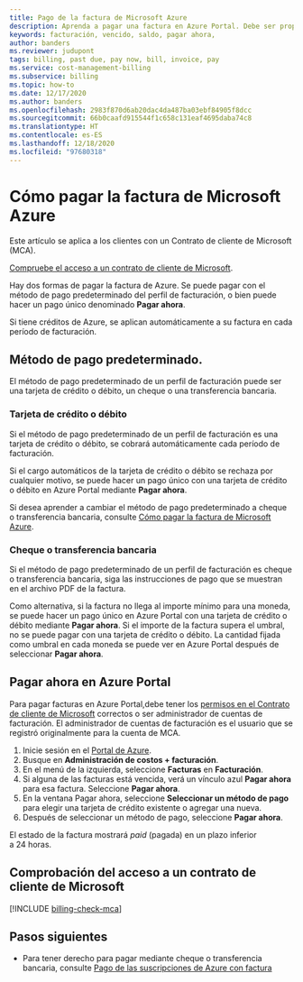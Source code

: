 ```yaml
---
title: Pago de la factura de Microsoft Azure
description: Aprenda a pagar una factura en Azure Portal. Debe ser propietario, colaborador, lector o administrador de facturación para pagar facturas en el portal.
keywords: facturación, vencido, saldo, pagar ahora,
author: banders
ms.reviewer: judupont
tags: billing, past due, pay now, bill, invoice, pay
ms.service: cost-management-billing
ms.subservice: billing
ms.topic: how-to
ms.date: 12/17/2020
ms.author: banders
ms.openlocfilehash: 2983f870d6ab20dac4da487ba03ebf84905f8dcc
ms.sourcegitcommit: 66b0caafd915544f1c658c131eaf4695daba74c8
ms.translationtype: HT
ms.contentlocale: es-ES
ms.lasthandoff: 12/18/2020
ms.locfileid: "97680318"
---
```

# <a name="how-to-pay-your-bill-for-microsoft-azure"></a>Cómo pagar la factura de Microsoft Azure

Este artículo se aplica a los clientes con un Contrato de cliente de Microsoft (MCA).

[Compruebe el acceso a un contrato de cliente de Microsoft](#check-access-to-a-microsoft-customer-agreement).

Hay dos formas de pagar la factura de Azure. Se puede pagar con el método de pago predeterminado del perfil de facturación, o bien puede hacer un pago único denominado **Pagar ahora**.

Si tiene créditos de Azure, se aplican automáticamente a su factura en cada período de facturación.

## <a name="pay-by-default-payment-method"></a>Método de pago predeterminado.

El método de pago predeterminado de un perfil de facturación puede ser una tarjeta de crédito o débito, un cheque o una transferencia bancaria.

### <a name="credit-or-debit-card"></a>Tarjeta de crédito o débito

Si el método de pago predeterminado de un perfil de facturación es una tarjeta de crédito o débito, se cobrará automáticamente cada período de facturación.

Si el cargo automáticos de la tarjeta de crédito o débito se rechaza por cualquier motivo, se puede hacer un pago único con una tarjeta de crédito o débito en Azure Portal mediante **Pagar ahora**.

Si desea aprender a cambiar el método de pago predeterminado a cheque o transferencia bancaria, consulte [Cómo pagar la factura de Microsoft Azure](../manage/pay-by-invoice.md).

### <a name="check-or-wire-transfer"></a>Cheque o transferencia bancaria

Si el método de pago predeterminado de un perfil de facturación es cheque o transferencia bancaria, siga las instrucciones de pago que se muestran en el archivo PDF de la factura.

Como alternativa, si la factura no llega al importe mínimo para una moneda, se puede hacer un pago único en Azure Portal con una tarjeta de crédito o débito mediante **Pagar ahora**. Si el importe de la factura supera el umbral, no se puede pagar con una tarjeta de crédito o débito. La cantidad fijada como umbral en cada moneda se puede ver en Azure Portal después de seleccionar **Pagar ahora**.

## <a name="pay-now-in-the-azure-portal"></a>Pagar ahora en Azure Portal

Para pagar facturas en Azure Portal,debe tener los [permisos en el Contrato de cliente de Microsoft](../manage/understand-mca-roles.md) correctos o ser administrador de cuentas de facturación. El administrador de cuentas de facturación es el usuario que se registró originalmente para la cuenta de MCA.

1. Inicie sesión en el [Portal de Azure](https://portal.azure.com).
1. Busque en **Administración de costos + facturación**.
1. En el menú de la izquierda, seleccione **Facturas** en **Facturación**.
1. Si alguna de las facturas está vencida, verá un vínculo azul **Pagar ahora** para esa factura. Seleccione **Pagar ahora**.
1. En la ventana Pagar ahora, seleccione **Seleccionar un método de pago** para elegir una tarjeta de crédito existente o agregar una nueva.
1. Después de seleccionar un método de pago, seleccione **Pagar ahora**.

El estado de la factura mostrará *paid* (pagada) en un plazo inferior a 24 horas.

## <a name="check-access-to-a-microsoft-customer-agreement"></a>Comprobación del acceso a un contrato de cliente de Microsoft
[!INCLUDE [billing-check-mca](../../../includes/billing-check-mca.md)]

## <a name="next-steps"></a>Pasos siguientes

- Para tener derecho para pagar mediante cheque o transferencia bancaria, consulte [Pago de las suscripciones de Azure con factura](../manage/pay-by-invoice.md)